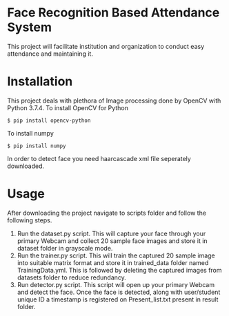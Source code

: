 # Face Recognition Based Attendance System
This project will facilitate institution and organization to conduct easy attendance and maintaining it. 
# Installation
This project deals with plethora of Image processing done by OpenCV with Python 3.7.4.
To install OpenCV for Python
```
$ pip install opencv-python
```
To install numpy
```
$ pip install numpy
```
In order to detect face you need haarcascade xml file seperately downloaded.
# Usage
After downloading the project navigate to scripts folder and follow the following steps.
1. Run the dataset.py script. This will capture your face through your primary Webcam and collect 20 sample face images and store it in dataset folder in grayscale mode.
2. Run the trainer.py script. This will train the captured 20 sample image into suitable matrix format and store it in trained_data folder named TrainingData.yml. This is followed by deleting the captured images from datasets folder to reduce redundancy.
3. Run detector.py script. This script will open up your primary Webcam and detect the face. Once the face is detected, along with user/student unique ID a timestamp is registered on Present_list.txt present in result folder. 
